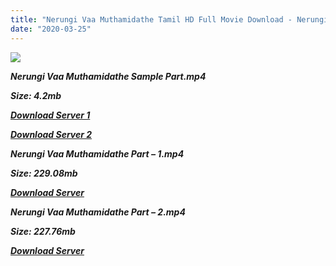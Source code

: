 ```yaml
---
title: "Nerungi Vaa Muthamidathe Tamil HD Full Movie Download - Nerungi Vaa Muthamidathe Tamil HD Movie Download"
date: "2020-03-25"
---
```


![](https://images.moviebuff.com/d42b18e6-f7c6-413c-bf72-cc4f2bd15447?w=1000)

**_Nerungi Vaa Muthamidathe Sample Part.mp4_**

**_Size: 4.2mb_**

**_[Download Server 1](http://dl2.tamilsrcg.xyz/load/2014/Nerungi{8713b6b5f6e59cdcf244c33a3a7a492372c7347c9d869ddefa7d70dd3612d3d9}20Vaa{8713b6b5f6e59cdcf244c33a3a7a492372c7347c9d869ddefa7d70dd3612d3d9}20Muthamidathe/Nerungi{8713b6b5f6e59cdcf244c33a3a7a492372c7347c9d869ddefa7d70dd3612d3d9}20Vaa{8713b6b5f6e59cdcf244c33a3a7a492372c7347c9d869ddefa7d70dd3612d3d9}20Muthamidathe{8713b6b5f6e59cdcf244c33a3a7a492372c7347c9d869ddefa7d70dd3612d3d9}20(2014){8713b6b5f6e59cdcf244c33a3a7a492372c7347c9d869ddefa7d70dd3612d3d9}20DvdRip{8713b6b5f6e59cdcf244c33a3a7a492372c7347c9d869ddefa7d70dd3612d3d9}20HD{8713b6b5f6e59cdcf244c33a3a7a492372c7347c9d869ddefa7d70dd3612d3d9}20Sample.mp4)_**

**_[Download Server 2](http://dl2.tamilsrcg.xyz/load/2014/Nerungi{8713b6b5f6e59cdcf244c33a3a7a492372c7347c9d869ddefa7d70dd3612d3d9}20Vaa{8713b6b5f6e59cdcf244c33a3a7a492372c7347c9d869ddefa7d70dd3612d3d9}20Muthamidathe/Nerungi{8713b6b5f6e59cdcf244c33a3a7a492372c7347c9d869ddefa7d70dd3612d3d9}20Vaa{8713b6b5f6e59cdcf244c33a3a7a492372c7347c9d869ddefa7d70dd3612d3d9}20Muthamidathe{8713b6b5f6e59cdcf244c33a3a7a492372c7347c9d869ddefa7d70dd3612d3d9}20(2014){8713b6b5f6e59cdcf244c33a3a7a492372c7347c9d869ddefa7d70dd3612d3d9}20DvdRip{8713b6b5f6e59cdcf244c33a3a7a492372c7347c9d869ddefa7d70dd3612d3d9}20HD{8713b6b5f6e59cdcf244c33a3a7a492372c7347c9d869ddefa7d70dd3612d3d9}20Sample.mp4)_**

**_Nerungi Vaa Muthamidathe Part – 1.mp4_**

**_Size: 229.08mb_**

**_[Download Server](http://dl2.tamilsrcg.xyz/load/2014/Nerungi{8713b6b5f6e59cdcf244c33a3a7a492372c7347c9d869ddefa7d70dd3612d3d9}20Vaa{8713b6b5f6e59cdcf244c33a3a7a492372c7347c9d869ddefa7d70dd3612d3d9}20Muthamidathe/Nerungi{8713b6b5f6e59cdcf244c33a3a7a492372c7347c9d869ddefa7d70dd3612d3d9}20Vaa{8713b6b5f6e59cdcf244c33a3a7a492372c7347c9d869ddefa7d70dd3612d3d9}20Muthamidathe{8713b6b5f6e59cdcf244c33a3a7a492372c7347c9d869ddefa7d70dd3612d3d9}20(2014){8713b6b5f6e59cdcf244c33a3a7a492372c7347c9d869ddefa7d70dd3612d3d9}20DvdRip{8713b6b5f6e59cdcf244c33a3a7a492372c7347c9d869ddefa7d70dd3612d3d9}20HD{8713b6b5f6e59cdcf244c33a3a7a492372c7347c9d869ddefa7d70dd3612d3d9}20Part{8713b6b5f6e59cdcf244c33a3a7a492372c7347c9d869ddefa7d70dd3612d3d9}201.mp4)_** 

**_Nerungi Vaa Muthamidathe Part – 2.mp4_**

**_Size: 227.76mb_**

**_[Download Server](http://dl2.tamilsrcg.xyz/load/2014/Nerungi{8713b6b5f6e59cdcf244c33a3a7a492372c7347c9d869ddefa7d70dd3612d3d9}20Vaa{8713b6b5f6e59cdcf244c33a3a7a492372c7347c9d869ddefa7d70dd3612d3d9}20Muthamidathe/Nerungi{8713b6b5f6e59cdcf244c33a3a7a492372c7347c9d869ddefa7d70dd3612d3d9}20Vaa{8713b6b5f6e59cdcf244c33a3a7a492372c7347c9d869ddefa7d70dd3612d3d9}20Muthamidathe{8713b6b5f6e59cdcf244c33a3a7a492372c7347c9d869ddefa7d70dd3612d3d9}20(2014){8713b6b5f6e59cdcf244c33a3a7a492372c7347c9d869ddefa7d70dd3612d3d9}20DvdRip{8713b6b5f6e59cdcf244c33a3a7a492372c7347c9d869ddefa7d70dd3612d3d9}20HD{8713b6b5f6e59cdcf244c33a3a7a492372c7347c9d869ddefa7d70dd3612d3d9}20Part{8713b6b5f6e59cdcf244c33a3a7a492372c7347c9d869ddefa7d70dd3612d3d9}202.mp4)_**
